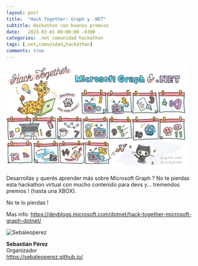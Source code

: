 ```yaml
---
layout: post
title:  "Hack Together: Graph y .NET"
subtitle: Hackathon con buenos premios
date:   2023-03-01 00:00:00 -0300
categories: .net comunidad hackathon
tags: [.net,comunidad,hackathon]
comments: true
---
```


![Hack Together: Graph y .NET!](/assets/img/hack-together.png "Hack Together: Graph y .NET")

Desarrollás y querés aprender más sobre Microsoft Graph ? No te pierdas esta hackathon virtual con mucho contenido para devs y... tremendos premios ! (hasta una XBOX).

No te lo pierdas !

Mas info:
<https://devblogs.microsoft.com/dotnet/hack-together-microsoft-graph-dotnet/>  

<img src="https://sebaleoperez.github.io/assets/img/sebaleoperez.png" alt="Sebaleoperez" style="width:100px;"/>

**Sebastián Pérez**  
Organizador  
<https://sebaleoperez.github.io/>